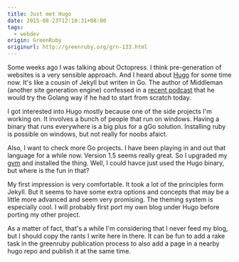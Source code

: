 ```yaml
---
title: Just met Hugo
date: 2015-08-23T12:10:31+08:00
tags:
  - webdev
origin: GreenRuby
originurl: http://greenruby.org/grn-133.html
---
```

Some weeks ago I was talking about Octopress. I think pre-generation of
websites is a very sensible approach. And I heard about [Hugo][hugo] for some
time now. It's like a cousin of Jekyll but writen in Go. The author of
Middleman (another site generation engine) confessed in a [recent podcast][podcast] 
that he would try the Golang way if he had to start from
scratch today.

I got interested into Hugo mostly because one of the side projects I'm working
on. It involves a bunch of people that run on windows. Having a binary that
runs everywhere is a big plus for a gGo solution. Installing ruby is possible
on windows, but not really for noobs afaict.

Also, I want to check more Go projects. I have been playing in and out that
language for a while now. Version 1.5 seems really great. So I upgraded my
[gvm][gvm] and installed the thing. Well, I could havce just used the Hugo
binary, but where is the fun in that?

My first impression is very comfortable. It took a lot of the principles form
Jekyll. But it seems to have some extra options and concepts that may be a
little more advanced and seem very promising. The theming system is especially
cool. I will probably first port my own blog under Hugo before porting my
other project.

As a matter of fact, that's a while I'm considering that I never feed my blog,
but I should copy the rants I write here in there. It can be fun to add a rake
task in the greenruby publication process to also add a page in a nearby hugo
repo and publish it at the same time.

[hugo]: https://gohugo.io/
[podcast]: https://changelog.com/169/
[gvm]: https://github.com/moovweb/gvm
